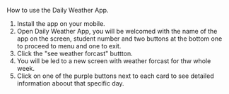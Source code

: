 How to use the Daily Weather App.
1. Install the app on your mobile.
2. Open Daily Weather App, you will be welcomed with the name of the app on the screen, student number and two buttons at the bottom one to proceed to menu and one to exit.
3. Click the "see weather forcast" buttton.
4. You will be led to a new screen with weather forcast for thw whole week.
5. Click on one of the purple buttons next to each card to see detailed information aboout that specific day.
